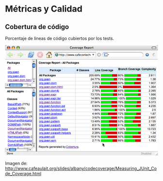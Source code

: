# Métricas y Calidad

## Cobertura de código

Porcentaje de líneas de código cubiertos por los tests.

![Reporte de cobertura](../images/coverage1.jpg "Reporte de cobertura")

Imagen de: http://www.cafeaulait.org/slides/albany/codecoverage/Measuring_JUnit_Code_Coverage.html
